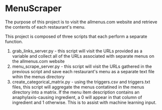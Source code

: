 # MenuScraper
The purpose of this project is to visit the allmenus.com website and retrieve the contents of each restaurant's menu.

This project is composed of three scripts that each perform a separate function.

1. grab_links_server.py - this script will visit the URLs provided as a variable and collect all of the URLs associated with separate menus on the allmenus.com website
2. menu_scrape_server.py - this script will visit the URLs gathered in the previous script and save each restaurant's menu as a separate text file wihin the menus directory
3. create_categorical_matrix.py - using the triggers.csv and triggers.txt files, this script will aggregate the menus contatined in the menus directory into a matrix. If the menu item description contains an anaphylaxis-causing ingredient, a 0 will appear in that column of ingredient and 1 otherwise. This is to assist with machine learning input.
